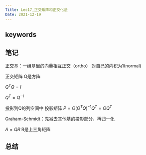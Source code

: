 ```yaml
---
Title: Lec17_正交矩阵和正交化法
Date: 2021-12-19
---
```


## keywords

## 笔记

正交基：一组基里的向量相互正交（ortho） 对自己的内积为1(normal)

正交矩阵 Q是方阵 

$Q^TQ=I$

$Q^T=Q^{-1}$

投影到Q的列空间中 投影矩阵 $P=Q(Q^TQ)^{-1}Q^T=QQ^T$

Graham-Schmidt：先减去其他基的投影部分，再归一化

$A=QR$ R是上三角矩阵



## 总结